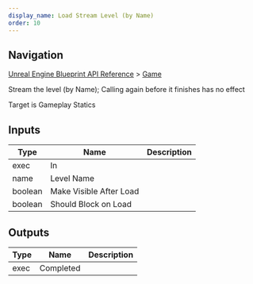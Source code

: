 ```yaml
---
display_name: Load Stream Level (by Name)
order: 10
---
```

## Navigation

[Unreal Engine Blueprint API Reference](https://dev.epicgames.com/documentation/en-us/unreal-engine/BlueprintAPI) > [Game](https://dev.epicgames.com/documentation/en-us/unreal-engine/BlueprintAPI/Game)

Stream the level (by Name); Calling again before it finishes has no effect

Target is Gameplay Statics

## Inputs

| Type | Name | Description |
| --- | --- | --- |
| exec | In |  |
| name | Level Name |  |
| boolean | Make Visible After Load |  |
| boolean | Should Block on Load |  |

## Outputs

| Type | Name | Description |
| --- | --- | --- |
| exec | Completed |  |
